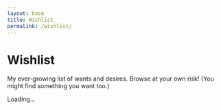 ```yaml
---
layout: base
title: Wishlist
permalink: /wishlist/
---
```


# Wishlist
My ever-growing list of wants and desires. Browse at your own risk! (You might find something you want too.)



<div id="wishlist-container">
  <div id="wishlist-container__list" class="row">  
    <div class="col-auto mx-auto my-5">
        <div class="spinner-border" role="status">
            <span class="visually-hidden">Loading...</span>
        </div>
    </div>
    </div>
</div>


<!-- Template for the product card -->
<script id="product-card-template" type="text/template">
    <div class="m-wishlist col-auto">
        <div class="card mb-3" style="width: 18rem;">
            <a href="@@link@@" target="_blank" style="min-height: 200px; display: inline-flex;">
                <img src="@@img@@" class="m-wishlist__thumb card-img-top" alt="" style="align-self: center;" width="135">
            </a>
            <div class="card-body">
                <h5 class="m-wishlist__title card-title h6">
                    <a class="icon-link icon-link-hover fs-6" style="--bs-icon-link-transform: translate3d(0, -.125rem, 0);" href="@@link@@" target="_blank">
                        @@title@@
                    </a>
                </h5>
            </div>
        </div>
    </div>
</script>



<script src="https://unpkg.com/axios@1.6.7/dist/axios.min.js"></script>

<script>
  const boardUrl = 'https://trello.com/b/NjOxqya1.json';
  const awsWishlistUrl = 'https://aws-wishlist-scrapper-worker.dassolucas.workers.dev/?url=https://www.amazon.com/hz/wishlist/ls/35A8QWIZ90CH?type=wishlist&filter=unpurchased&sort=priority&viewType=list';
  
  // Function to fetch JSON data
  async function fetchJson(url) {
    // Use axios here
    const response = await axios.get(url);
    return response.data;
  }

  // Function to process Trello data
  async function processTrelloData() {
    try {
      const boardData = await fetchJson(boardUrl);
      if (boardData.lists && boardData.lists.length > 0) {
        const firstListId = boardData.lists[0].id;
        return boardData.cards.filter(card => card.idList === firstListId).map(card => {
          let description = card.desc || '';
          let url = '';
          const urlRegex = /(https?:\/\/[^\s]+)/g;
          const urlMatch = description.match(urlRegex);

          if (urlMatch && urlMatch.length > 0) {
            url = urlMatch[0];
            description = description.replace(url, '').trim();
          }

          let thumb = null;
          if (card.attachments && card.attachments.length > 0) {
            const imageAttachment = card.attachments.find(attachment => attachment.url && attachment.name);
            if (imageAttachment) {
              thumb = imageAttachment.url;
            }
          }

          return {
            title: card.name,
            link: url,
            img: thumb,
            description: description
          };
        });
      } else {
        console.warn("No lists found on the Trello board.");
        return [];
      }
    } catch (error) {
      console.error('Error fetching or processing Trello data:', error);
      return [];
    }
  }


  // Function to render the combined product list
  async function renderProductList() {
    const wishlistContainer = document.getElementById('wishlist-container__list');
    if (!wishlistContainer) {
      console.error("Element with ID 'wishlist-container' not found.");
      return;
    }

    try {
      const trelloProducts = await processTrelloData();
      console.log(trelloProducts);
      const awsProducts = await fetchJson(awsWishlistUrl);
      console.log(awsProducts);

      // Merge the two product lists
      const combinedProducts = [...trelloProducts, ...awsProducts];

      // Get the template
      const template = document.getElementById('product-card-template').textContent;

      // Render the products as HTML
      let cardsListHtml = '';
      combinedProducts.forEach(product => {

        // Populate the template with data
        let cardHtml = template
            .replace('@@title@@', product.title || '')
            .replace(/@@img@@/g, product.img)
            .replace(/@@link@@/g, product.link);

        cardsListHtml += cardHtml;
      });

      wishlistContainer.innerHTML = cardsListHtml;

    } catch (error) {
      console.error('Error rendering product list:', error);
      wishlistContainer.innerHTML = `<p>Error loading wishlist. Check the console for details.</p>`;
    }
  }

  // Call the render function
  renderProductList();
</script>
